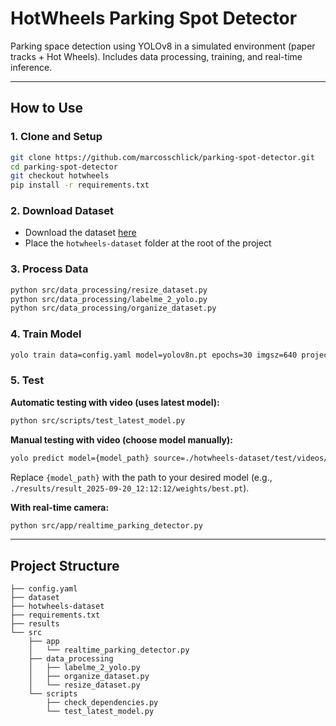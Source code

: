 # HotWheels Parking Spot Detector

Parking space detection using YOLOv8 in a simulated environment (paper tracks + Hot Wheels). Includes data processing, training, and real-time inference.

---

## How to Use

### 1. Clone and Setup

```bash
git clone https://github.com/marcosschlick/parking-spot-detector.git
cd parking-spot-detector
git checkout hotwheels
pip install -r requirements.txt
```

### 2. Download Dataset

- Download the dataset [here](https://drive.google.com/drive/folders/14O0ukMquMIgOXa-5Hx-iz1jMh8zIkxNO?usp=drive_link)
- Place the `hotwheels-dataset` folder at the root of the project

### 3. Process Data

```bash
python src/data_processing/resize_dataset.py
python src/data_processing/labelme_2_yolo.py
python src/data_processing/organize_dataset.py
```

### 4. Train Model

```bash
yolo train data=config.yaml model=yolov8n.pt epochs=30 imgsz=640 project=./results name="result_$(date +'%Y-%m-%d_%H:%M:%S')"
```

### 5. Test

**Automatic testing with video (uses latest model):**

```bash
python src/scripts/test_latest_model.py
```

**Manual testing with video (choose model manually):**

```bash
yolo predict model={model_path} source=./hotwheels-dataset/test/videos/test_hotwheels_01.mp4 show=True save=True line_width=1 project=./predictions
```

Replace `{model_path}` with the path to your desired model (e.g., `./results/result_2025-09-20_12:12:12/weights/best.pt`).

**With real-time camera:**

```bash
python src/app/realtime_parking_detector.py
```

---

## Project Structure

```
├── config.yaml
├── dataset
├── hotwheels-dataset
├── requirements.txt
├── results
└── src
    ├── app
    │   └── realtime_parking_detector.py
    ├── data_processing
    │   ├── labelme_2_yolo.py
    │   ├── organize_dataset.py
    │   └── resize_dataset.py
    └── scripts
        ├── check_dependencies.py
        └── test_latest_model.py
```

